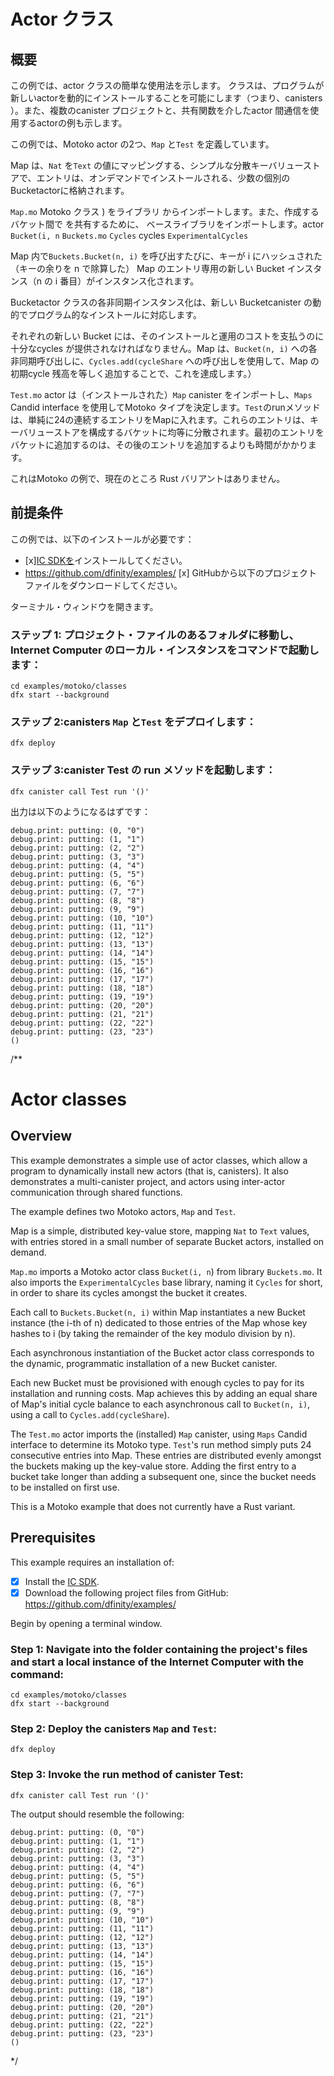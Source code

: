 # Actor クラス

## 概要

この例では、actor クラスの簡単な使用法を示します。 クラスは、プログラムが新しいactorを動的にインストールすることを可能にします（つまり、canisters ）。また、複数のcanister プロジェクトと、共有関数を介したactor 間通信を使用するactorの例も示します。

この例では、Motoko actor の2つ、`Map` と`Test` を定義しています。

Map は、`Nat` を`Text` の値にマッピングする、シンプルな分散キーバリューストアで、エントリは、オンデマンドでインストールされる、少数の個別の Bucketactorに格納されます。

`Map.mo` Motoko クラス ) をライブラリ からインポートします。また、作成するバケット間で を共有するために、 ベースライブラリをインポートします。actor `Bucket(i, n` `Buckets.mo` `Cycles` cycles `ExperimentalCycles` 

Map 内で`Buckets.Bucket(n, i)` を呼び出すたびに、キーが i にハッシュされた（キーの余りを n で除算した） Map のエントリ専用の新しい Bucket インスタンス（n の i 番目）がインスタンス化されます。

Bucketactor クラスの各非同期インスタンス化は、新しい Bucketcanister の動的でプログラム的なインストールに対応します。

それぞれの新しい Bucket には、そのインストールと運用のコストを支払うのに十分なcycles が提供されなければなりません。Map は、`Bucket(n, i)` への各非同期呼び出しに、`Cycles.add(cycleShare` への呼び出しを使用して、Map の初期cycle 残高を等しく追加することで、これを達成します。）

`Test.mo` actor は（インストールされた）`Map` canister をインポートし、`Maps` Candid interface を使用してMotoko タイプを決定します。`Test`のrunメソッドは、単純に24の連続するエントリをMapに入れます。これらのエントリは、キーバリューストアを構成するバケットに均等に分散されます。最初のエントリをバケットに追加するのは、その後のエントリを追加するよりも時間がかかります。

これはMotoko の例で、現在のところ Rust バリアントはありません。

## 前提条件

この例では、以下のインストールが必要です：

- \[x\][IC SDKを](../developer-docs/setup/install/index.mdx)インストールしてください。
- https://github.com/dfinity/examples/ \[x\] GitHubから以下のプロジェクトファイルをダウンロードしてください。

ターミナル・ウィンドウを開きます。

### ステップ 1: プロジェクト・ファイルのあるフォルダに移動し、Internet Computer のローカル・インスタンスをコマンドで起動します：

    cd examples/motoko/classes
    dfx start --background

### ステップ 2:canisters `Map` と`Test` をデプロイします：

    dfx deploy

### ステップ 3:canister Test の run メソッドを起動します：

    dfx canister call Test run '()'

出力は以下のようになるはずです：

    debug.print: putting: (0, "0")
    debug.print: putting: (1, "1")
    debug.print: putting: (2, "2")
    debug.print: putting: (3, "3")
    debug.print: putting: (4, "4")
    debug.print: putting: (5, "5")
    debug.print: putting: (6, "6")
    debug.print: putting: (7, "7")
    debug.print: putting: (8, "8")
    debug.print: putting: (9, "9")
    debug.print: putting: (10, "10")
    debug.print: putting: (11, "11")
    debug.print: putting: (12, "12")
    debug.print: putting: (13, "13")
    debug.print: putting: (14, "14")
    debug.print: putting: (15, "15")
    debug.print: putting: (16, "16")
    debug.print: putting: (17, "17")
    debug.print: putting: (18, "18")
    debug.print: putting: (19, "19")
    debug.print: putting: (20, "20")
    debug.print: putting: (21, "21")
    debug.print: putting: (22, "22")
    debug.print: putting: (23, "23")
    ()

/**
# Actor classes

## Overview

This example demonstrates a simple use of actor classes, which allow a program to dynamically install new actors (that is, canisters). It also demonstrates a multi-canister project, and actors using inter-actor communication through shared functions.

The example defines two Motoko actors, `Map` and `Test`.

Map is a simple, distributed key-value store, mapping `Nat` to `Text` values, with entries stored in a small number of separate Bucket actors, installed on demand.

`Map.mo` imports a Motoko actor class `Bucket(i, n`) from library `Buckets.mo`. It also imports the `ExperimentalCycles` base library, naming it `Cycles` for short, in order to share its cycles amongst the bucket it creates.

Each call to `Buckets.Bucket(n, i)` within Map instantiates a new Bucket instance (the i-th of n) dedicated to those entries of the Map whose key hashes to i (by taking the remainder of the key modulo division by n).

Each asynchronous instantiation of the Bucket actor class corresponds to the dynamic, programmatic installation of a new Bucket canister.

Each new Bucket must be provisioned with enough cycles to pay for its installation and running costs. Map achieves this by adding an equal share of Map's initial cycle balance to each asynchronous call to `Bucket(n, i)`, using a call to `Cycles.add(cycleShare`).

The `Test.mo` actor imports the (installed) `Map` canister, using `Maps` Candid interface to determine its Motoko type. `Test`'s run method simply puts 24 consecutive entries into Map. These entries are distributed evenly amongst the buckets making up the key-value store. Adding the first entry to a bucket take longer than adding a subsequent one, since the bucket needs to be installed on first use.

This is a Motoko example that does not currently have a Rust variant. 


## Prerequisites
This example requires an installation of:

- [x] Install the [IC SDK](../developer-docs/setup/install/index.mdx).
- [x] Download the following project files from GitHub: https://github.com/dfinity/examples/

Begin by opening a terminal window.

### Step 1: Navigate into the folder containing the project's files and start a local instance of the Internet Computer with the command:

```
cd examples/motoko/classes
dfx start --background
```

### Step 2: Deploy the canisters `Map` and `Test`:

```
dfx deploy
```

### Step 3: Invoke the run method of canister Test:

```
dfx canister call Test run '()'
```

The output should resemble the following:

```
debug.print: putting: (0, "0")
debug.print: putting: (1, "1")
debug.print: putting: (2, "2")
debug.print: putting: (3, "3")
debug.print: putting: (4, "4")
debug.print: putting: (5, "5")
debug.print: putting: (6, "6")
debug.print: putting: (7, "7")
debug.print: putting: (8, "8")
debug.print: putting: (9, "9")
debug.print: putting: (10, "10")
debug.print: putting: (11, "11")
debug.print: putting: (12, "12")
debug.print: putting: (13, "13")
debug.print: putting: (14, "14")
debug.print: putting: (15, "15")
debug.print: putting: (16, "16")
debug.print: putting: (17, "17")
debug.print: putting: (18, "18")
debug.print: putting: (19, "19")
debug.print: putting: (20, "20")
debug.print: putting: (21, "21")
debug.print: putting: (22, "22")
debug.print: putting: (23, "23")
()
```
*/